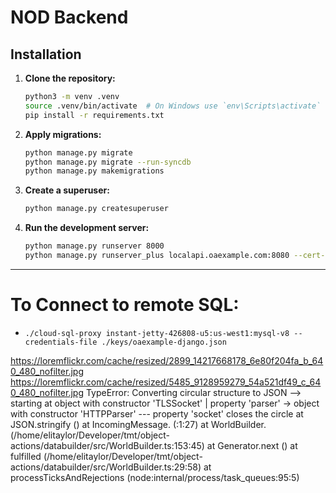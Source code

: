 # NOD Backend

## Installation

1. **Clone the repository:**

    ```sh
    python3 -m venv .venv
    source .venv/bin/activate  # On Windows use `env\Scripts\activate`
    pip install -r requirements.txt
    ```

4. **Apply migrations:**
    ```sh
    python manage.py migrate
    python manage.py migrate --run-syncdb
    python manage.py makemigrations
    ```

5. **Create a superuser:**

    ```sh
    python manage.py createsuperuser
    ```

6. **Run the development server:**

    ```sh
    python manage.py runserver 8000
    python manage.py runserver_plus localapi.oaexample.com:8080 --cert-file ~/.ssh/oaexample.crt
    ```


------

# To Connect to remote SQL:
- `./cloud-sql-proxy instant-jetty-426808-u5:us-west1:mysql-v8 --credentials-file ./keys/oaexample-django.json`

https://loremflickr.com/cache/resized/2899_14217668178_6e80f204fa_b_640_480_nofilter.jpg
https://loremflickr.com/cache/resized/5485_9128959279_54a521df49_c_640_480_nofilter.jpg
TypeError: Converting circular structure to JSON
    --> starting at object with constructor 'TLSSocket'
    |     property 'parser' -> object with constructor 'HTTPParser'
    --- property 'socket' closes the circle
    at JSON.stringify (<anonymous>)
    at IncomingMessage.<anonymous> (<anonymous>:1:27)
    at WorldBuilder.<anonymous> (/home/elitaylor/Developer/tmt/object-actions/databuilder/src/WorldBuilder.ts:153:45)
    at Generator.next (<anonymous>)
    at fulfilled (/home/elitaylor/Developer/tmt/object-actions/databuilder/src/WorldBuilder.ts:29:58)
    at processTicksAndRejections (node:internal/process/task_queues:95:5)
